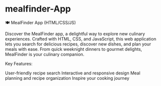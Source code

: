 # mealfinder-App
🍽️ MealFinder App (HTML/CSS/JS)

Discover the MealFinder app, a delightful way to explore new culinary experiences. Crafted with HTML, CSS, and JavaScript, this web application lets you search for delicious recipes, discover new dishes, and plan your meals with ease. From quick weeknight dinners to gourmet delights, MealFinder is your culinary companion.

Key Features:

User-friendly recipe search
Interactive and responsive design
Meal planning and recipe organization
Inspire your cooking journey
